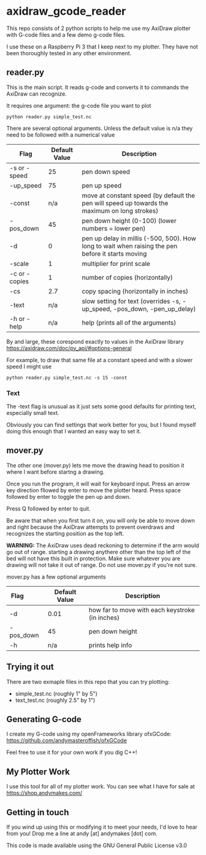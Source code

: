 # axidraw_gcode_reader

This repo consists of 2 python scripts to help me use my AxiDraw plotter with G-code files and a few demo g-code files.

I use these on a Raspberry Pi 3 that I keep next to my plotter. They have not been thoroughly tested in any other environment.


## reader.py

This is the main script. It reads g-code and converts it to commands the AxiDraw can recognize. 

It requires one argument: the g-code file you want to plot

`python reader.py simple_test.nc`

There are several optional arguments. Unless the default value is n/a they need to be followed with a numerical value

Flag 			| Default Value | Description
--------- 		| ---------		| -----------
-s or -speed 	| 25			| pen down speed
-up_speed 		| 75			| pen up speed
-const 			| n/a 			| move at constant speed (by default the pen will speed up towards the maximum on long strokes)
-pos_down 		| 45			| pen down height (0-100)  (lower numbers = lower pen)
-d 				| 0 			| pen up delay in millis (-500, 500). How long to wait when raising the pen before it starts moving
-scale 			| 1				| multiplier for print scale
-c or -copies	| 1				| number of copies (horizontally)
-cs 			| 2.7 			| copy spacing (horizontally in inches)
-text 			| n/a 			| slow setting for text (overrides -s, -up_speed, -pos_down, -pen_up_delay)
-h or -help		| n/a 			| help (prints all of the arguments)

By and large, these corespond exactly to values in the AxiDraw library
https://axidraw.com/doc/py_api/#options-general

For example, to draw that same file at a constant speed and with a slower speed I might use 

`python reader.py simple_test.nc -s 15 -const`

### Text

The -text flag is unusual as it just sets some good defaults for printing text, especially small text.

Obviously you can find settings that work better for you, but I found myself doing this enough that I wanted an easy way to set it.

## mover.py

The other one (mover.py) lets me move the drawing head to position it where I want before startng a drawing.

Once you run the program, it will wait for keyboard input. Press an arrow key direction fllowed by enter to move the plotter heard. Press space followed by enter to toggle the pen up and down.

Press Q followed by enter to quit.

Be aware that when you first turn it on, you will only be able to move down and right because the AxiDraw attempts to prevent overdraws and recognizes the starting position as the top left.

**WARNING:** The AxiDraw uses dead reckoning to determine if the arm would go out of range. starting a drawing anythere other than the top left of the bed will not have this built in protection. Make sure whatever you are drawing will not take it out of range. Do not use mover.py if you're not sure.

mover.py has a few optional arguments

Flag &nbsp; &nbsp; &nbsp; &nbsp; &nbsp; 			| Default Value | Description
---- 			| ------------- | -----------
-d 				| 0.01			| how far to move with each keystroke (in inches)
-pos_down 		| 45			| pen down height
-h 				| n/a 			| prints help info


## Trying it out

There are two exmaple files in this repo that you can try plotting:
* simple_test.nc (roughly 1" by 5")
* text_test.nc (roughly 2.5" by 1")

## Generating G-code

I create my G-code using my openFrameworks library ofxGCode: https://github.com/andymasteroffish/ofxGCode

Feel free to use it for your own work if you dig C++!

## My Plotter Work

I use this tool for all of my plotter work. You can see what I have for sale at https://shop.andymakes.com/

## Getting in touch

If you wind up using this or modifying it to meet your needs, I'd love to hear from you! Drop me a line at andy [at] andymakes [dot] com.

This code is made available using the GNU General Public License v3.0